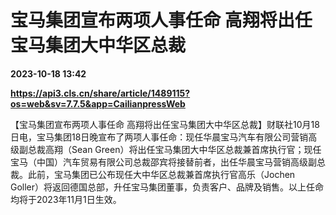 # 宝马集团宣布两项人事任命 高翔将出任宝马集团大中华区总裁

**2023-10-18 13:42**

**https://api3.cls.cn/share/article/1489115?os=web&sv=7.7.5&app=CailianpressWeb**

【宝马集团宣布两项人事任命 高翔将出任宝马集团大中华区总裁】财联社10月18日电，宝马集团18日晚宣布了两项人事任命：现任华晨宝马汽车有限公司营销高级副总裁高翔（Sean Green）将出任宝马集团大中华区总裁兼首席执行官；现任宝马（中国）汽车贸易有限公司总裁邵宾将接替前者，出任华晨宝马营销高级副总裁。此前，宝马集团已公布现任大中华区总裁兼首席执行官高乐（Jochen Goller）将返回德国总部，升任宝马集团董事，负责客户、品牌及销售。以上任命均将于2023年11月1日生效。